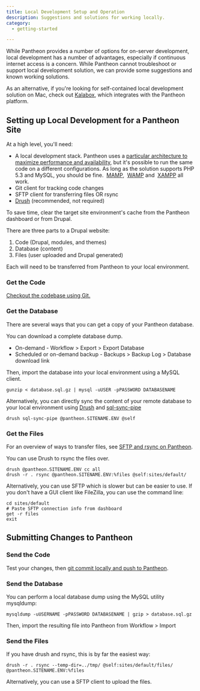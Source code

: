 ```yaml
---
title: Local Development Setup and Operation
description: Suggestions and solutions for working locally.
category:
  - getting-started

---
```


While Pantheon provides a number of options for on-server development, local development has a number of advantages, especially if continuous internet access is a concern. While Pantheon cannot troubleshoot or support local development solution, we can provide some suggestions and known working solutions.  


As an alternative, if you're looking for self-contained local development solution on Mac, check out [Kalabox](http://www.kalamuna.com/products/kalabox), which integrates with the Pantheon platform.

## Setting up Local Development for a Pantheon Site

At a high level, you'll need:

- A local development stack. Pantheon uses a [particular architecture to maximize performance and availability](/articles/advanced-topics/all-about-application-containers/), but it's possible to run the same code on a different configurations. As long as the solution supports PHP 5.3 and MySQL, you should be fine.  [MAMP](http://www.mamp.info/),  [WAMP](http://www.wampserver.com/) and  [XAMPP](http://www.apachefriends.org/en/xampp.html) all work.
- Git client for tracking code changes
- SFTP client for transferring files OR rsync
- [Drush](/articles/advanced-topics/drush-command-line-utility/) (recommended, not required)

To save time, clear the target site environment's cache from the Pantheon dashboard or from Drupal.

There are three parts to a Drupal website:

1. Code (Drupal, modules, and themes)
2. Database (content)
3. Files (user uploaded and Drupal generated)

Each will need to be transferred from Pantheon to your local environment.

### Get the Code

[Checkout the codebase using Git.](/articles/getting-started/starting-with-git/)

### Get the Database

There are several ways that you can get a copy of your Pantheon database.

You can download a complete database dump.

- On-demand - Workflow > Export > Export Database
- Scheduled or on-demand backup - Backups > Backup Log > Database download link

Then, import the database into your local environment using a MySQL client.

    gunzip < database.sql.gz | mysql -uUSER -pPASSWORD DATABASENAME

Alternatively, you can directly sync the content of your remote database to your local environment using [Drush](http://drush.org) and [sql-sync-pipe](https://drupal.org/project/drush_sql_sync_pipe)

    drush sql-sync-pipe @pantheon.SITENAME.ENV @self

### Get the Files

For an overview of ways to transfer files, see [SFTP and rsync on Pantheon](/articles/advanced-topics/rsync-and-sftp/).

You can use Drush to rsync the files over.

    drush @pantheon.SITENAME.ENV cc all
    drush -r . rsync @pantheon.SITENAME.ENV:%files @self:sites/default/

Alternatively, you can use SFTP which is slower but can be easier to use. If you don't have a GUI client like FileZilla, you can use the command line:

    cd sites/default
    # Paste SFTP connection info from dashboard
    get -r files
    exit

## Submitting Changes to Pantheon

### Send the Code

Test your changes, then [git commit locally and push to Pantheon](/articles/getting-started/starting-with-git/).

### Send the Database

You can perform a local database dump using the MySQL utility mysqldump:

    mysqldump -uUSERNAME -pPASSWORD DATABASENAME | gzip > database.sql.gz

Then, import the resulting file into Pantheon from Workflow > Import

### Send the Files

If you have drush and rsync, this is by far the easiest way:

    drush -r . rsync --temp-dir=../tmp/ @self:sites/default/files/ @pantheon.SITENAME.ENV:%files

Alternatively, you can use a SFTP client to upload the files.
